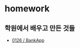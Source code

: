 # homework

## 학원에서 배우고 만든 것들
- [0126 / BankApp](https://github.com/tilsong/homework/tree/main/BankApp)
